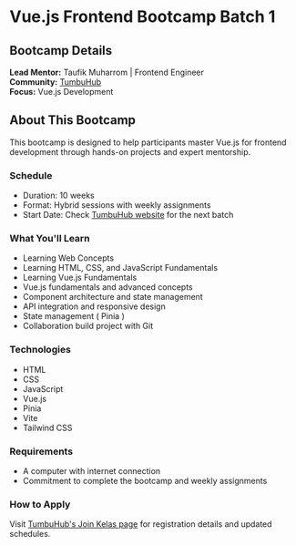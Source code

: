 # Vue.js Frontend Bootcamp Batch 1

## Bootcamp Details

**Lead Mentor:** Taufik Muharrom | Frontend Engineer  
**Community:** [TumbuHub](https://tumbuhub.id/)  
**Focus:** Vue.js Development

## About This Bootcamp

This bootcamp is designed to help participants master Vue.js for frontend development through hands-on projects and expert mentorship.

### Schedule

- Duration: 10 weeks
- Format: Hybrid sessions with weekly assignments
- Start Date: Check [TumbuHub website](https://tumbuhub.id/join-kelas/) for the next batch

### What You'll Learn

- Learning Web Concepts
- Learning HTML, CSS, and JavaScript Fundamentals
- Learning Vue.js Fundamentals
- Vue.js fundamentals and advanced concepts
- Component architecture and state management
- API integration and responsive design
- State management ( Pinia )
- Collaboration build project with Git

### Technologies

- HTML
- CSS
- JavaScript
- Vue.js
- Pinia
- Vite
- Tailwind CSS

### Requirements

- A computer with internet connection
- Commitment to complete the bootcamp and weekly assignments

### How to Apply

Visit [TumbuHub's Join Kelas page](https://tumbuhub.id/join-kelas/) for registration details and updated schedules.

